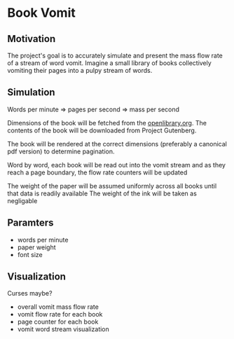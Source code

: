 # Book Vomit

## Motivation

The project's goal is to accurately simulate and present the mass flow rate of a stream of word vomit. Imagine a small library of books collectively vomiting their pages into a pulpy stream of words.

## Simulation

Words per minute => pages per second => mass per second

Dimensions of the book will be fetched from the [openlibrary.org](openlibrary.org). The contents of the book will be downloaded from Project Gutenberg.

The book will be rendered at the correct dimensions (preferably a canonical pdf version) to determine pagination.

Word by word, each book will be read out into the vomit stream
and as they reach a page boundary, the flow rate counters will be updated

The weight of the paper will be assumed uniformly across all books until that data is readily available
The weight of the ink will be taken as negligable

## Paramters

- words per minute
- paper weight
- font size

## Visualization

Curses maybe?
- overall vomit mass flow rate
- vomit flow rate for each book
- page counter for each book
- vomit word stream visualization


